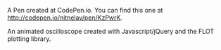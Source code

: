 A Pen created at CodePen.io. You can find this one at http://codepen.io/nitnelav/pen/KzPwrK.

 An animated oscilloscope created with Javascript/jQuery and the FLOT plotting library.
